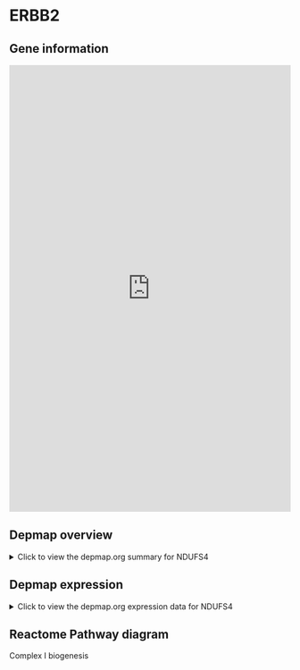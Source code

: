 <h1>ERBB2</h1>

<h2>Gene information</h2>
<iframe src="https://depmap.org/portal/gene/NDUFS4?tab=about" style="border:none;width:100%;height:800px"></iframe>

<h2>Depmap overview</h2>
<details>
  <summary>Click to view the depmap.org summary for NDUFS4</summary>
  <iframe src="https://depmap.org/portal/gene/NDUFS4?tab=overview" style="border:none;width:100%;height:800px"></iframe>
</details>

<h2>Depmap expression</h2>
<details>
  <summary>Click to view the depmap.org expression data for NDUFS4</summary>
  <iframe src="https://depmap.org/portal/gene/NDUFS4?tab=characterization" style="border:none;width:100%;height:800px"></iframe>
</details>



<h2>Reactome Pathway diagram</h2>
Complex I biogenesis
<div id="diagramHolder"></div>

<script>
    //Creating the Reactome Diagram widget
    //Take into account a proxy needs to be set up in your server side pointing to www.reactome.org
    function onReactomeDiagramReady(){  //This function is automatically called when the widget code is ready to be used
        var diagram = Reactome.Diagram.create({
            "placeHolder" : "diagramHolder",
            "width" : 900,
            "height" : 500
        });

        //Initialising it to the "Hemostasis" pathway
        diagram.loadDiagram("R-HSA-6799198");

        //Adding different listeners

        diagram.onDiagramLoaded(function (loaded) {
            console.info("Loaded ", loaded);
            diagram.flagItems("BAD");
	    diagram.flagItems("Q92934");
            if (loaded == "R-HSA-6799198") diagram.selectItem("R-HSA-6799198");
        });

     }
</script>



